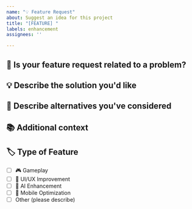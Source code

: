 ```yaml
---
name: "💡 Feature Request"
about: Suggest an idea for this project
title: "[FEATURE] "
labels: enhancement
assignees: ''

---
```


## 🚀 Is your feature request related to a problem?
<!-- A clear description of what the problem is -->

## 💡 Describe the solution you'd like
<!-- A clear description of what you want to happen -->

## 🔄 Describe alternatives you've considered
<!-- Any alternative solutions or features you've considered -->

## 📚 Additional context
<!-- Add any other context or screenshots about the feature request -->

## 🏷️ Type of Feature
- [ ] 🎮 Gameplay
- [ ] 🎨 UI/UX Improvement  
- [ ] 🤖 AI Enhancement
- [ ] 📱 Mobile Optimization
- [ ] Other (please describe)
